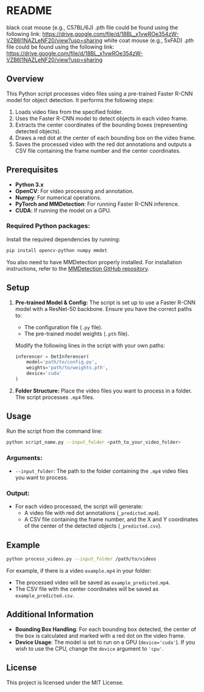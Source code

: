 # README

black coat mouse (e.g., C57BL/6J) .pth file could be found using the following link:
https://drive.google.com/file/d/18BL_x1vwROe354zW-VZB6l1NAZLeNF20/view?usp=sharing
white coat mouse (e.g., 5xFAD) .pth file could be found using the following link:
https://drive.google.com/file/d/18BL_x1vwROe354zW-VZB6l1NAZLeNF20/view?usp=sharing



## Overview

This Python script processes video files using a pre-trained Faster R-CNN model for object detection. It performs the following steps:

1. Loads video files from the specified folder.
2. Uses the Faster R-CNN model to detect objects in each video frame.
3. Extracts the center coordinates of the bounding boxes (representing detected objects).
4. Draws a red dot at the center of each bounding box on the video frame.
5. Saves the processed video with the red dot annotations and outputs a CSV file containing the frame number and the center coordinates.

## Prerequisites

- **Python 3.x**
- **OpenCV**: For video processing and annotation.
- **Numpy**: For numerical operations.
- **PyTorch and MMDetection**: For running Faster R-CNN inference.
- **CUDA**: If running the model on a GPU.

### Required Python packages:
Install the required dependencies by running:
```bash
pip install opencv-python numpy mmdet
```

You also need to have MMDetection properly installed. For installation instructions, refer to the [MMDetection GitHub repository](https://github.com/open-mmlab/mmdetection).

## Setup

1. **Pre-trained Model & Config:**
   The script is set up to use a Faster R-CNN model with a ResNet-50 backbone. Ensure you have the correct paths to:
   - The configuration file (`.py` file).
   - The pre-trained model weights (`.pth` file).
   
   Modify the following lines in the script with your own paths:
   ```python
   inferencer = DetInferencer(
       model='path/to/config.py',
       weights='path/to/weights.pth',
       device='cuda'
   )
   ```

2. **Folder Structure:**
   Place the video files you want to process in a folder. The script processes `.mp4` files.

## Usage

Run the script from the command line:

```bash
python script_name.py --input_folder <path_to_your_video_folder>
```

### Arguments:
- `--input_folder`: The path to the folder containing the `.mp4` video files you want to process.

### Output:
- For each video processed, the script will generate:
  - A video file with red dot annotations (`_predicted.mp4`).
  - A CSV file containing the frame number, and the X and Y coordinates of the center of the detected objects (`_predicted.csv`).

## Example

```bash
python process_videos.py --input_folder /path/to/videos
```

For example, if there is a video `example.mp4` in your folder:
- The processed video will be saved as `example_predicted.mp4`.
- The CSV file with the center coordinates will be saved as `example_predicted.csv`.

## Additional Information

- **Bounding Box Handling**: For each bounding box detected, the center of the box is calculated and marked with a red dot on the video frame.
- **Device Usage**: The model is set to run on a GPU (`device='cuda'`). If you wish to use the CPU, change the `device` argument to `'cpu'`.

## License

This project is licensed under the MIT License.



